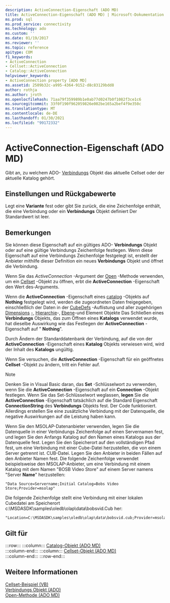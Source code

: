 ```yaml
---
description: ActiveConnection-Eigenschaft (ADO MD)
title: ActiveConnection-Eigenschaft (ADO MD) | Microsoft-Dokumentation
ms.prod: sql
ms.prod_service: connectivity
ms.technology: ado
ms.custom: ''
ms.date: 01/19/2017
ms.reviewer: ''
ms.topic: reference
apitype: COM
f1_keywords:
- ActiveConnection
- Cellset::ActiveConnection
- Catalog::ActiveConnection
helpviewer_keywords:
- ActiveConnection property [ADO MD]
ms.assetid: 2509b32c-a995-4364-9152-d8c83129bdd8
author: rothja
ms.author: jroth
ms.openlocfilehash: 71aa79f359989b1e0ab77d0247b0f1082f3ce1c6
ms.sourcegitcommit: 33f0f190f962059826e002be165a2bef4f9e350c
ms.translationtype: MT
ms.contentlocale: de-DE
ms.lasthandoff: 01/30/2021
ms.locfileid: "99172332"
---
```

# <a name="activeconnection-property-ado-md"></a>ActiveConnection-Eigenschaft (ADO MD)
Gibt an, zu welchem ADO- [Verbindungs](../ado-api/connection-object-ado.md) Objekt das aktuelle Cellset oder der aktuelle Katalog gehört.  
  
## <a name="settings-and-return-values"></a>Einstellungen und Rückgabewerte  
 Legt eine **Variante** fest oder gibt Sie zurück, die eine Zeichenfolge enthält, die eine Verbindung oder ein **Verbindungs** Objekt definiert Der Standardwert ist leer.  
  
## <a name="remarks"></a>Bemerkungen  
 Sie können diese Eigenschaft auf ein gültiges ADO- **Verbindungs** Objekt oder auf eine gültige Verbindungs Zeichenfolge festlegen. Wenn diese Eigenschaft auf eine Verbindungs Zeichenfolge festgelegt ist, erstellt der Anbieter mithilfe dieser Definition ein neues **Verbindungs** Objekt und öffnet die Verbindung.  
  
 Wenn Sie das *ActiveConnection* -Argument der [Open](./open-method-ado-md.md) -Methode verwenden, um ein [Cellset](./cellset-object-ado-md.md) -Objekt zu öffnen, erbt die **ActiveConnection** -Eigenschaft den Wert des-Arguments.  
  
 Wenn die **ActiveConnection** -Eigenschaft eines [catalog](./catalog-object-ado-md.md) -Objekts auf **Nothing** festgelegt wird, werden die zugeordneten Daten freigegeben, einschließlich der Daten in der [CubeDefs](./cubedefs-collection-ado-md.md) -Auflistung und aller zugehörigen [Dimensions](./dimension-object-ado-md.md) [-,](./member-object-ado-md.md) [Hierarchie](./hierarchy-object-ado-md.md)-, [Ebene](./level-object-ado-md.md)-und Element Objekte Das Schließen eines **Verbindungs** Objekts, das zum Öffnen eines **Katalogs** verwendet wurde, hat dieselbe Auswirkung wie das Festlegen der **ActiveConnection** -Eigenschaft auf " **Nothing**".  
  
 Durch Ändern der Standarddatenbank der Verbindung, auf die von der **ActiveConnection** -Eigenschaft eines **Katalog** Objekts verwiesen wird, wird der Inhalt des **Katalogs** ungültig.  
  
 Wenn Sie versuchen, die **ActiveConnection** -Eigenschaft für ein geöffnetes **Cellset** -Objekt zu ändern, tritt ein Fehler auf.  
  
> [!NOTE]
>  Denken Sie in Visual Basic daran, das **Set** -Schlüsselwort zu verwenden, wenn Sie die **ActiveConnection** -Eigenschaft auf ein **Connection** -Objekt festlegen. Wenn Sie das Set-Schlüsselwort weglassen, **legen** Sie die **ActiveConnection** -Eigenschaft tatsächlich auf die Standard Eigenschaft **ConnectionString** des **Verbindungs** Objekts fest. Der Code funktioniert. Allerdings erstellen Sie eine zusätzliche Verbindung mit der Datenquelle, die negative Auswirkungen auf die Leistung haben kann.  
  
 Wenn Sie den MSOLAP-Datenanbieter verwenden, legen Sie die Datenquelle in einer Verbindungs Zeichenfolge auf einen Servernamen fest, und legen Sie den Anfangs Katalog auf den Namen eines Katalogs aus der Datenquelle fest. Legen Sie den Speicherort auf den vollständigen Pfad fest, um eine Verbindung mit einer Cube-Datei herzustellen, die von einem Server getrennt ist. CUB-Datei. Legen Sie den Anbieter in beiden Fällen auf den Anbieter Namen fest. Die folgende Zeichenfolge verwendet beispielsweise den MSOLAP-Anbieter, um eine Verbindung mit einem Katalog mit dem Namen "BOSB Video Store" auf einem Server namens "Server **Name**" herzustellen:  
  
```  
"Data Source=Servername;Initial Catalog=Bobs Video Store;Provider=msolap"  
```  
  
 Die folgende Zeichenfolge stellt eine Verbindung mit einer lokalen Cubedatei am Speicherort c:\MSDASDK\samples\oledb\olap\data\bobsvid.Cub her:  
  
```  
"Location=C:\MSDASDK\samples\oledb\olap\data\bobsvid.cub;Provider=msolap"  
```  
  
## <a name="applies-to"></a>Gilt für  

:::row:::
    :::column:::
        [Catalog-Objekt (ADO MD)](./catalog-object-ado-md.md)  
    :::column-end:::
    :::column:::
        [Cellset-Objekt (ADO MD)](./cellset-object-ado-md.md)  
    :::column-end:::
:::row-end:::

## <a name="see-also"></a>Weitere Informationen  
 [Cellset-Beispiel (VB)](./cellset-example-vb.md)   
 [Verbindungs Objekt (ADO)](../ado-api/connection-object-ado.md)   
 [Open-Methode (ADO MD)](./open-method-ado-md.md)